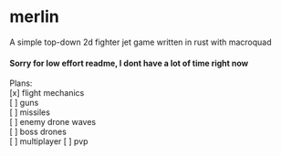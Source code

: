 # merlin
A simple top-down 2d fighter jet game written in rust with macroquad  
#### Sorry for low effort readme, I dont have a lot of time right now  
Plans:  
[x] flight mechanics  
[ ] guns  
[ ] missiles  
[ ] enemy drone waves  
[ ] boss drones  
[ ] multiplayer
[ ] pvp
